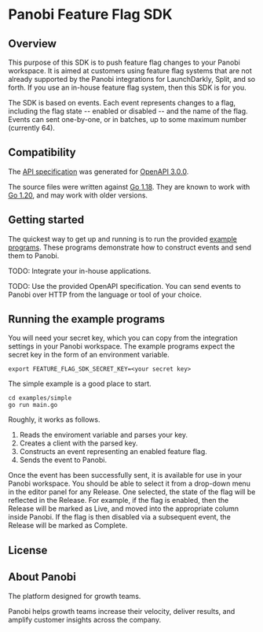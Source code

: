 # Panobi Feature Flag SDK

## Overview

This purpose of this SDK is to push feature flag changes to your Panobi workspace. It is aimed at customers using feature flag systems that are not already supported by the Panobi integrations for LaunchDarkly, Split, and so forth. If you use an in-house feature flag system, then this SDK is for you.

The SDK is based on events. Each event represents changes to a flag, including the flag state -- enabled or disabled -- and the name of the flag. Events can sent one-by-one, or in batches, up to some maximum number (currently 64).

## Compatibility

The [API specification](openapi.yaml) was generated for [OpenAPI 3.0.0](https://spec.openapis.org/oas/v3.0.0).

The source files were written against [Go 1.18](https://go.dev/doc/go1.18). They are known to work with [Go 1.20](https://go.dev/doc/go1.20), and may work with older versions.

## Getting started

The quickest way to get up and running is to run the provided [example programs](#running-the-example-programs). These programs demonstrate how to construct events and send them to Panobi. 

TODO: Integrate your in-house applications.

TODO: Use the provided OpenAPI specification. You can send events to Panobi over HTTP from the language or tool of your choice.

## Running the example programs

You will need your secret key, which you can copy from the integration settings in your Panobi workspace. The example programs expect the secret key in the form of an environment variable.

```console
export FEATURE_FLAG_SDK_SECRET_KEY=<your secret key>
```

The simple example is a good place to start.

```console
cd examples/simple
go run main.go
```

Roughly, it works as follows.

1. Reads the enviroment variable and parses your key.
2. Creates a client with the parsed key.
3. Constructs an event representing an enabled feature flag.
4. Sends the event to Panobi.

Once the event has been successfully sent, it is available for use in your Panobi workspace. You should be able to select it from a drop-down menu in the editor panel for any Release. One selected, the state of the flag will be reflected in the Release. For example, if the flag is enabled, then the Release will be marked as Live, and moved into the appropriate column inside Panobi. If the flag is then  disabled via a subsequent event, the Release will be marked as Complete.

## License

## About Panobi

The platform designed for growth teams.

Panobi helps growth teams increase their velocity, deliver results, and amplify customer insights across the company.

